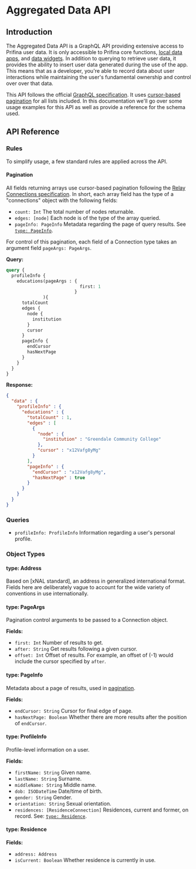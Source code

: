# Aggregated Data API
## Introduction
The Aggregated Data API is a GraphQL API providing extensive access to Prifina user data. It is only accessible to Prifina core functions, [local data apps](../../Introduction/#local-data-apps), and [data widgets](../../Introduction/#data-widgets). In addition to querying to retrieve user data, it provides the ability to insert user data generated during the use of the app. This means that as a developer, you're able to record data about user interactions while maintaining the user's fundamental ownership and control over over that data.

This API follows the official [GraphQL specification](https://spec.graphql.org/). It uses [cursor-based pagination](https://graphql.org/learn/pagination/#end-of-list-counts-and-connections) for all lists included. In this documentation we'll go over some usage examples for this API as well as provide a reference for the schema used.

## API Reference

### Rules
To simplify usage, a few standard rules are applied across the API.
#### Pagination
All fields returning arrays use cursor-based pagination following the [Relay Connections specification](https://relay.dev/graphql/connections.htm). In short, each array field has the type of a "connections" object with the following fields:
- `count: Int` The total number of nodes returnable.
- `edges: [node]` Each node is of the type of the array queried.
- `pageInfo: PageInfo` Metadata regarding the page of query results. See [`type: PageInfo`](#type-pageinfo).

For control of this pagination, each field of a Connection type takes an argument field `pageArgs: PageArgs`. 

**Query:**
```graphql
query {
  profileInfo {
    educations(pageArgs : {
                            first: 1
                          }
              ){
      totalCount
      edges {
        node {
          institution
        }
        cursor
      }
      pageInfo {
        endCursor
        hasNextPage
      }
    }
  }
}
```

**Response:**
```json
{
  "data" : {
    "profileInfo" : {
      "educations" : {
        "totalCount" : 1,
        "edges" : [
          {
            "node" : {
              "institution" : "Greendale Community College"
            },
            "cursor" : "x12Vafg8yMg"
          }
        ],
        "pageInfo" : {
          "endCursor" : "x12Vafg8yMg",
          "hasNextPage" : true
        }
      }
    }
  }
}
```

### Queries
- `profileInfo: ProfileInfo` Information regarding a user's personal profile.

### Object Types
#### type: Address
Based on [xNAL standard], an address in generalized international format. Fields here are deliberately vague to account for the wide variety of conventions in use internationally.

#### type: PageArgs
Pagination control arguments to be passed to a Connection object.

**Fields:**
- `first: Int` Number of results to get.
- `after: String` Get results following a given cursor.
- `offset: Int` Offset of results. For example, an offset of (-1) would include the cursor specified by `after`.

#### type: PageInfo
Metadata about a page of results, used in [pagination](#pagination).

**Fields:**
- `endCursor: String` Cursor for final edge of page.
- `hasNextPage: Boolean` Whether there are more results after the position of `endCursor`.

#### type: ProfileInfo
Profile-level information on a user.

**Fields:**
- `firstName: String` Given name.
- `lastName: String` Surname.
- `middleName: String` Middle name.
- `dob: ISODateTime` Date/time of birth.
- `gender: String` Gender.
- `orientation: String` Sexual orientation.
- `residences: [ResidenceConnection]` Residences, current and former, on record. See: [`type: Residence`](#type-residence).

#### type: Residence
**Fields:**
- `address: Address`
- `isCurrent: Boolean` Whether residence is currently in use.
